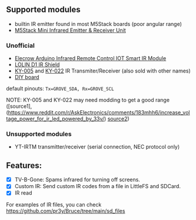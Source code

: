 ## Supported modules

- builtin IR emitter found in most M5Stack boards (poor angular range)
- [M5Stack Mini Infrared Emitter & Receiver Unit](https://shop.m5stack.com/products/ir-unit)

### Unofficial

- [Elecrow Arduino Infrared Remote Control IOT Smart IR Module](https://www.elecrow.com/arduino-infrared-remote-control-iot-smart-ir-module.html)
- [LOLIN D1 IR Shield](https://www.wemos.cc/en/latest/d1_mini_shield/ir.html)
- [KY-005](https://arduinomodules.info/ky-005-infrared-transmitter-sensor-module/) and [KY-022](https://arduinomodules.info/ky-022-infrared-receiver-module/) IR Transmiter/Receiver (also sold with other names)
- [DIY board](https://tasmota.github.io/docs/IR-Remote/#related-projects)

default pinouts: `Tx=GROVE_SDA, Rx=GROVE_SCL`

NOTE: KY-005 and KY-022 may need modding to get a good range ([source1],(https://www.reddit.com/r/AskElectronics/comments/183mhh6/increase_voltage_power_for_ir_led_powered_by_33v/)
 [source2](https://circuitdigest.com/forums/internet-things/how-interface-hx-53-ir-transmitter-infrared-sensor-module-esp32))

### Unsupported modules

 - YT-IRTM transmitter/receiver (serial connection, NEC protocol only)

## Features:

 - [x] TV-B-Gone: Spams infrared for turning off screens.
 - [x] Custom IR: Send custom IR codes from a file in LittleFS and SDCard.
 - [x] IR read

For examples of IR files, you can check https://github.com/pr3y/Bruce/tree/main/sd_files



